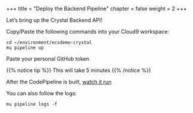 +++
title = "Deploy the Backend Pipeline"
chapter = false
weight = 2
+++

Let’s bring up the Crystal Backend API!

Copy/Paste the following commands into your Cloud9 workspace:

```
cd ~/environment/ecsdemo-crystal
mu pipeline up
```
Paste your personal GitHub token

{{% notice tip %}}
This will take 5 minutes
{{% /notice %}}

After the CodePipeline is built, [watch it run](https://console.aws.amazon.com/codepipeline/home?region=us-east-1#/view/mu-ecsdemo-crystal)

You can also follow the logs:
```
mu pipeline logs -f
```
